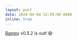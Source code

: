 ```yaml
---
layout: post
date: 2024-04-04 15:59:00-0400
inline: true
---
```


[Rampy](https://github.com/charlesll/rampy) v0.5.2 is out! :smile:
